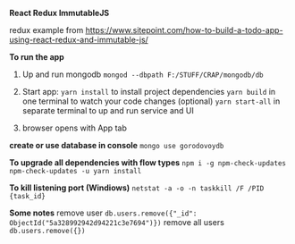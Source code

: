 **React Redux ImmutableJS**

redux example from https://www.sitepoint.com/how-to-build-a-todo-app-using-react-redux-and-immutable-js/


**To run the app**
1. Up and run mongodb
`
mongod --dbpath F:/STUFF/CRAP/mongodb/db
`
2. Start app:
`yarn install`      to install project dependencies
`yarn build`        in one terminal to watch your code changes (optional)
`yarn start-all`    in separate terminal to up and run service and UI

3. browser opens with App tab


**create or use database in console**
`
mongo
use gorodovoydb
`

**To upgrade all dependencies with flow types**
`
npm i -g npm-check-updates
npm-check-updates -u
yarn install
`

**To kill listening port (Windiows)**
`
netstat -a -o -n
taskkill /F /PID {task_id}
`


**Some notes**
remove user
`
db.users.remove({"_id": ObjectId("5a328992942d94221c3e7694")})
`
remove all users
`
db.users.remove({})
`
